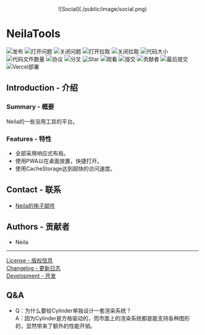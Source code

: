 <div style="text-align: center">
    ![Social](./public/image/social.png)
</div>

# NeilaTools

![发布](https://img.shields.io/github/v/release/neila-a/NeilaTools?include_prereleases&style=for-the-badge) ![打开问题](https://img.shields.io/github/issues-raw/neila-a/NeilaTools?style=for-the-badge) ![关闭问题](https://img.shields.io/github/issues-closed-raw/neila-a/NeilaTools?style=for-the-badge) ![打开拉取](https://img.shields.io/github/issues-pr-raw/neila-a/NeilaTools?style=for-the-badge) ![关闭拉取](https://img.shields.io/github/issues-pr-closed-raw/neila-a/NeilaTools?style=for-the-badge) ![代码大小](https://img.shields.io/github/languages/code-size/neila-a/NeilaTools?style=for-the-badge) ![代码文件数量](https://img.shields.io/github/directory-file-count/neila-a/NeilaTools?style=for-the-badge) ![协议](https://img.shields.io/github/license/neila-a/NeilaTools?style=for-the-badge) ![分叉](https://img.shields.io/github/forks/neila-a/NeilaTools?style=for-the-badge) ![Star](https://img.shields.io/github/stars/neila-a/NeilaTools?style=for-the-badge) ![观看](https://img.shields.io/github/watchers/neila-a/NeilaTools?style=for-the-badge) ![提交](https://img.shields.io/github/commit-activity/w/neila-a/NeilaTools?style=for-the-badge) ![贡献者](https://img.shields.io/github/contributors/neila-a/NeilaTools?style=for-the-badge) ![最后提交](https://img.shields.io/github/last-commit/neila-a/NeilaTools?style=for-the-badge) ![Vercel部署](https://img.shields.io/github/deployments/neila-a/NeilaTools/Production?label=VERCEL&style=for-the-badge)

## Introduction - 介绍

### Summary - 概要

Neila的一些没用工具的平台。

### Features - 特性

- 全部采用响应式布局。
- 使用PWA以在桌面放置，快捷打开。
- 使用CacheStorage达到超快的访问速度。

## Contact - 联系

- [Neila的电子邮件](mailto:neila@neila.ga)

## Authors - 贡献者

- Neila

---

[License - 版权信息](./LICENSE)  
[Changelog - 更新日志](https://github.com/neila-a/NeilaTools/releases)  
[Development - 开发](./CONTRIBUTION.md)

## Q&A

- Q：为什么要给Cylinder单独设计一套渲染系统？  
A：因为Cylinder是方格驱动的，而市面上的渲染系统都是能支持各种图形的，显然带来了额外的性能开销。
